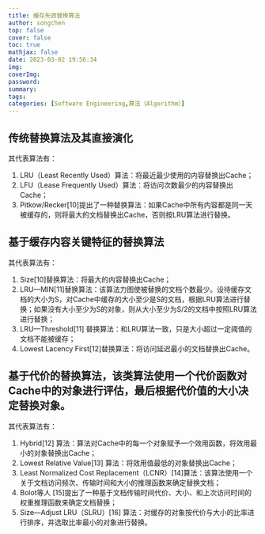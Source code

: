 ```yaml
---
title: 缓存失效替换算法
author: songchen
top: false
cover: false
toc: true
mathjax: false
date: 2023-03-02 19:56:34
img:
coverImg:
password:
summary:
tags:
categories: [Software Engineering,算法（Algorithm）]
---
```



## 传统替换算法及其直接演化

其代表算法有：

1.  LRU（Least Recently Used）算法：将最近最少使用的内容替换出Cache；
2.  LFU（Lease Frequently Used）算法：将访问次数最少的内容替换出Cache；
3.  Pitkow/Recker[10]提出了一种替换算法：如果Cache中所有内容都是同一天被缓存的，则将最大的文档替换出Cache，否则按LRU算法进行替换。

## 基于缓存内容关键特征的替换算法

其代表算法有：

1.  Size[10]替换算法：将最大的内容替换出Cache；
2.  LRU—MIN[11]替换算法：该算法力图使被替换的文档个数最少。设待缓存文档的大小为S，对Cache中缓存的大小至少是S的文档，根据LRU算法进行替换；如果没有大小至少为S的对象，则从大小至少为S/2的文档中按照LRU算法进行替换；
3.  LRU—Threshold[11] 替换算法：和LRU算法一致，只是大小超过一定阈值的文档不能被缓存；
4.  Lowest Lacency First[12]替换算法：将访问延迟最小的文档替换出Cache。

## 基于代价的替换算法，该类算法使用一个代价函数对Cache中的对象进行评估，最后根据代价值的大小决定替换对象。

其代表算法有：

1.  Hybrid[12] 算法：算法对Cache中的每一个对象赋予一个效用函数，将效用最小的对象替换出Cache；
2.  Lowest Relative Value[13] 算法：将效用值最低的对象替换出Cache；
3.  Least Normalized Cost Replacement（LCNR）[14]算法：该算法使用一个关于文档访问频次、传输时间和大小的推理函数来确定替换文档；
4.  Bolot等人 [15]提出了一种基于文档传输时间代价、大小、和上次访问时间的权重推理函数来确定文档替换；
5.  Size—Adjust LRU（SLRU）[16] 算法：对缓存的对象按代价与大小的比率进行排序，并选取比率最小的对象进行替换。